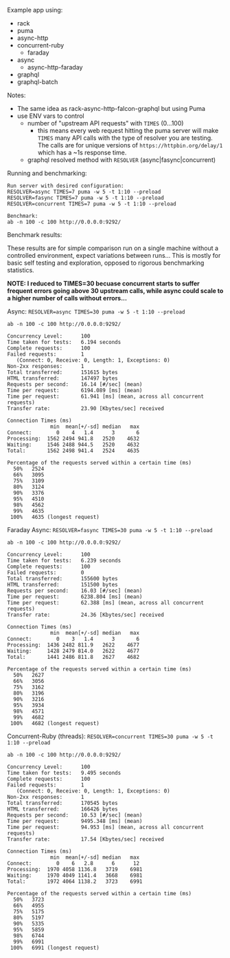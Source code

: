 Example app using:
  * rack
  * puma
  * async-http
  * concurrent-ruby
    * faraday
  * async
    * async-http-faraday
  * graphql
  * graphql-batch

Notes:
  * The same idea as rack-async-http-falcon-graphql but using Puma
  * use ENV vars to control
    * number of "upstream API requests" with `TIMES` (0...100)
      * this means every web request hitting the puma server will make `TIMES` many API calls with the type of resolver you are testing. The calls are for unique versions of `https://httpbin.org/delay/1` which has a ~1s response time.
    * graphql resolved method with `RESOLVER` (async|fasync|concurrent)

Running and benchmarking:

    Run server with desired configuration:
    RESOLVER=async TIMES=7 puma -w 5 -t 1:10 --preload
    RESOLVER=fasync TIMES=7 puma -w 5 -t 1:10 --preload
    RESOLVER=concurrent TIMES=7 puma -w 5 -t 1:10 --preload

    Benchmark:
    ab -n 100 -c 100 http://0.0.0.0:9292/

Benchmark results:

These results are for simple comparison run on a single machine without a controlled environment, expect variations between runs... This is mostly for basic self testing and exploration, opposed to rigorous benchmarking statistics. 

**NOTE: I reduced to TIMES=30 becuase concurrent starts to suffer frequent errors going above 30 upstream calls, while async could scale to a higher number of calls without errors...**

Async: `RESOLVER=async TIMES=30 puma -w 5 -t 1:10 --preload`

```
ab -n 100 -c 100 http://0.0.0.0:9292/

Concurrency Level:      100
Time taken for tests:   6.194 seconds
Complete requests:      100
Failed requests:        1
   (Connect: 0, Receive: 0, Length: 1, Exceptions: 0)
Non-2xx responses:      1
Total transferred:      151615 bytes
HTML transferred:       147497 bytes
Requests per second:    16.14 [#/sec] (mean)
Time per request:       6194.089 [ms] (mean)
Time per request:       61.941 [ms] (mean, across all concurrent requests)
Transfer rate:          23.90 [Kbytes/sec] received

Connection Times (ms)
              min  mean[+/-sd] median   max
Connect:        0    4   1.4      3       6
Processing:  1562 2494 941.8   2520    4632
Waiting:     1546 2488 944.5   2520    4632
Total:       1562 2498 941.4   2524    4635

Percentage of the requests served within a certain time (ms)
  50%   2524
  66%   3095
  75%   3109
  80%   3124
  90%   3376
  95%   4510
  98%   4562
  99%   4635
 100%   4635 (longest request)
```

Faraday Async: `RESOLVER=fasync TIMES=30 puma -w 5 -t 1:10 --preload`

```
ab -n 100 -c 100 http://0.0.0.0:9292/

Concurrency Level:      100
Time taken for tests:   6.239 seconds
Complete requests:      100
Failed requests:        0
Total transferred:      155600 bytes
HTML transferred:       151500 bytes
Requests per second:    16.03 [#/sec] (mean)
Time per request:       6238.804 [ms] (mean)
Time per request:       62.388 [ms] (mean, across all concurrent requests)
Transfer rate:          24.36 [Kbytes/sec] received

Connection Times (ms)
              min  mean[+/-sd] median   max
Connect:        0    3   1.4      3       6
Processing:  1436 2482 811.9   2622    4677
Waiting:     1428 2479 814.0   2622    4677
Total:       1441 2486 811.8   2627    4682

Percentage of the requests served within a certain time (ms)
  50%   2627
  66%   3056
  75%   3162
  80%   3196
  90%   3216
  95%   3934
  98%   4571
  99%   4682
 100%   4682 (longest request)
```

Concurrent-Ruby (threads): `RESOLVER=concurrent TIMES=30 puma -w 5 -t 1:10 --preload`

```
ab -n 100 -c 100 http://0.0.0.0:9292/

Concurrency Level:      100
Time taken for tests:   9.495 seconds
Complete requests:      100
Failed requests:        1
   (Connect: 0, Receive: 0, Length: 1, Exceptions: 0)
Non-2xx responses:      1
Total transferred:      170545 bytes
HTML transferred:       166426 bytes
Requests per second:    10.53 [#/sec] (mean)
Time per request:       9495.348 [ms] (mean)
Time per request:       94.953 [ms] (mean, across all concurrent requests)
Transfer rate:          17.54 [Kbytes/sec] received

Connection Times (ms)
              min  mean[+/-sd] median   max
Connect:        0    6   2.8      6      12
Processing:  1970 4058 1136.8   3719    6981
Waiting:     1970 4049 1141.4   3668    6981
Total:       1972 4064 1138.2   3723    6991

Percentage of the requests served within a certain time (ms)
  50%   3723
  66%   4955
  75%   5175
  80%   5197
  90%   5335
  95%   5859
  98%   6744
  99%   6991
 100%   6991 (longest request)
```